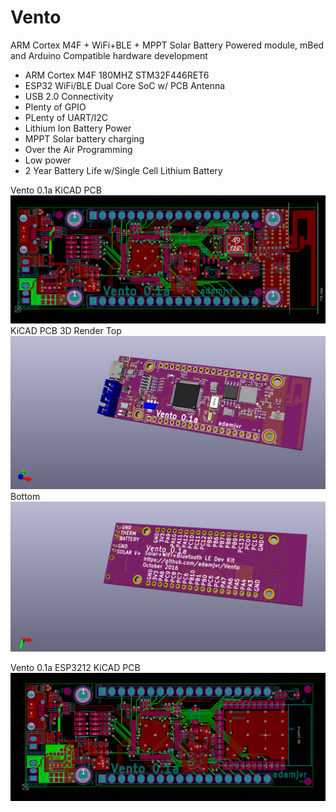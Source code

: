 # Vento
ARM Cortex M4F + WiFi+BLE + MPPT Solar Battery Powered module, mBed and Arduino Compatible hardware development
- ARM Cortex M4F 180MHZ STM32F446RET6
- ESP32 WiFi/BLE Dual Core SoC w/ PCB Antenna
- USB 2.0 Connectivity
- Plenty of GPIO
- PLenty of UART/I2C
- Lithium Ion Battery Power
- MPPT Solar battery charging
- Over the Air Programming
- Low power
- 2 Year Battery Life w/Single Cell Lithium Battery

Vento 0.1a KiCAD PCB
![Vento 0.1a KiCAD PCB](/img/Vento0.1a2D.png)
KiCAD PCB 3D Render
Top
![Vento 0.1a KiCAD 3D Top](/img/Vento0.1a3DTOP.png)
Bottom
![Vento 0.1a KiCAD PCB](/IMG/Vento0.1a3DBOTTOM.png)

Vento 0.1a ESP3212 KiCAD PCB
![Vento 0.1a ESP3212 KiCAD PCB](/img/VentoESP3212.png)

